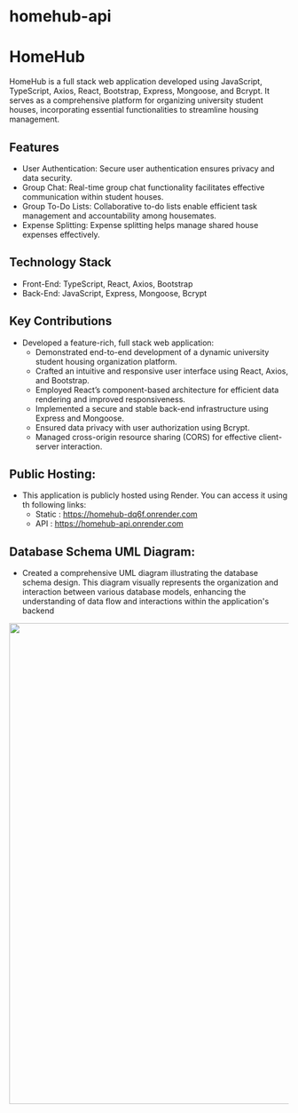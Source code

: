 # homehub-api

# HomeHub

HomeHub is a full stack web application developed using JavaScript, TypeScript, Axios, React, Bootstrap, Express, Mongoose, and Bcrypt. It serves as a comprehensive platform for organizing university student houses, incorporating essential functionalities to streamline housing management.

## Features

- User Authentication: Secure user authentication ensures privacy and data security.
- Group Chat: Real-time group chat functionality facilitates effective communication within student houses.
- Group To-Do Lists: Collaborative to-do lists enable efficient task management and accountability among housemates.
- Expense Splitting: Expense splitting helps manage shared house expenses effectively.

## Technology Stack

- Front-End: TypeScript, React, Axios, Bootstrap
- Back-End: JavaScript, Express, Mongoose, Bcrypt

## Key Contributions

- Developed a feature-rich, full stack web application:
  - Demonstrated end-to-end development of a dynamic university student housing organization platform.
  - Crafted an intuitive and responsive user interface using React, Axios, and Bootstrap.
  - Employed React’s component-based architecture for efficient data rendering and improved responsiveness.
  - Implemented a secure and stable back-end infrastructure using Express and Mongoose.
  - Ensured data privacy with user authorization using Bcrypt.
  - Managed cross-origin resource sharing (CORS) for effective client-server interaction.
  
## Public Hosting:
  - This application is publicly hosted using Render. You can access it using th following links:
      - Static : https://homehub-dq6f.onrender.com 
      - API : https://homehub-api.onrender.com

## Database Schema UML Diagram:
  - Created a comprehensive UML diagram illustrating the database schema design. This diagram visually represents the organization and interaction between various database models, enhancing the understanding of data flow and interactions within the application's backend

<img width="867" src="https://github.com/WilliamDestounis/homehub-api/assets/134331003/0c2f37e9-28f6-4728-8f83-b84da2ff532f">
